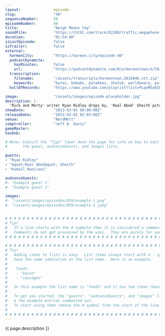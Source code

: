 ```yaml
---
layout:               episode
slug:                 "46"
sequenceNumber:       59
episodeNumber:        46
title:                "Neigh Means Yay"
soundFile:            "https://chtbl.com/track/E2288/traffic.megaphone.fm/STA8748679485.mp3?updated=1554494005"
duration:             "01:54:46"
isLostEpisode:        false
isTrailer:            false
external:
  harmonCity:         "https://harmon.city/episode-46"
  podcastDynamite:
    hasMinutes:       false
    url:              "https://podcastdynamite.com/#/p/Harmontown/e/59/46"
  transcription:
    filename:         "/assets/transcripts/Harmontown.S01E046.vtt.zip"
    keywords:         "bytes, kebabs, patakkes, shalub, worldweary, palestinian, brews, tapas, kebab, latkes, valanche, bendy, shalu, territories, pooty, abbot, 76, pudi, mosaic, abed's, ridley, sniffer, aziz, auditioned, clump"
  hallOfRecords:      "https://www.youtube.com/playlist?list=PLqxM5x81hNOYb1FGdRuDovmy6n2uJTNj7"

image:                "/assets/images/episode-placeholder.jpg"
description: |-
  'Rick and Morty' writer Ryan Ridley drops by, 'Real Abed' Gheith pitches his insane restuarant and Kumail Nanjiani reveals secrets to brown acting. In D&D: the party climbs into a hole.
showDate:             "2013-03-01 00:00:00Z"
releaseDate:          "2013-03-01 02:03:00Z"
venue:                "NerdMelt"
comptroller:          "Jeff B. Davis"
gameMaster:           
hasDnD:               

# Note: Consult the "Tips" lower down the page for info on how to edit
#       the guest, audienceGuests, and images lists.

guests:
- "Ryan Ridley"
- "&quot;Real Abed&quot; Gheith"
- "Kumail Nanjiani"

audienceGuests:
#- "Example guest 1"
#- "Example guest 2"

images:
#- "/assets/images/episodes/059/example-1.png"
#- "/assets/images/episodes/059/example-2.jpeg"


# # # # # # # # # # # # # # # # # # # # # # # # # # # # # # # # # # # # # # # # # # # # #
# Tip!
#   If a line starts with the # symbold then it is considered a comment.
#   Comments do not get processed by the wiki.  They are purely for your information.
# # # # # # # # # # # # # # # # # # # # # # # # # # # # # # # # # # # # # # # # # # # # #

# # # # # # # # # # # # # # # # # # # # # # # # # # # # # # # # # # # # # # # # # # # # #
# Tip!
#   Adding items to lists is easy.  List items always start with a - symbol and have
#   have the same identation as the list name.  Here is an example.
#
#    foods:
#    - "bacon"
#    - "sausages"
#
#   In this example the list name is "foods" and it has two items (bacon, and sausages).
#
#   To get you started, the "guests", "audienceGuests", and "images" lists below have
#   a few example entries commented out.
#   To start using them remove the # symbol from the start of the line.
#
# # # # # # # # # # # # # # # # # # # # # # # # # # # # # # # # # # # # # # # # # # # # #
---
```


<!-- The episode description will be rendered here -->
{{ page.description }}

<!-- Add your content BELOW here -->
<!-- vvvvvvvvvvvvvvvvvvvvvvvvvvv -->




<!-- ^^^^^^^^^^^^^^^^^^^^^^^^^^^ -->
<!-- Add your content ABOVE here -->

<!-- The episode gallery will be rendered here -->